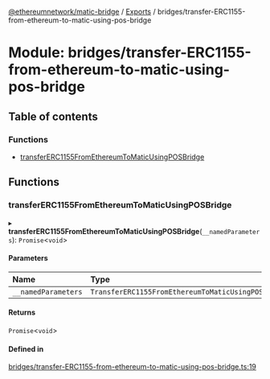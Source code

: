 [@ethereumnetwork/matic-bridge](../README.md) / [Exports](../modules.md) / bridges/transfer-ERC1155-from-ethereum-to-matic-using-pos-bridge

# Module: bridges/transfer-ERC1155-from-ethereum-to-matic-using-pos-bridge

## Table of contents

### Functions

- [transferERC1155FromEthereumToMaticUsingPOSBridge](bridges_transfer_ERC1155_from_ethereum_to_matic_using_pos_bridge.md#transfererc1155fromethereumtomaticusingposbridge)

## Functions

### transferERC1155FromEthereumToMaticUsingPOSBridge

▸ **transferERC1155FromEthereumToMaticUsingPOSBridge**(`__namedParameters`): `Promise`<`void`\>

#### Parameters

| Name | Type |
| :------ | :------ |
| `__namedParameters` | `TransferERC1155FromEthereumToMaticUsingPOSBridge` |

#### Returns

`Promise`<`void`\>

#### Defined in

[bridges/transfer-ERC1155-from-ethereum-to-matic-using-pos-bridge.ts:19](https://github.com/KedziaPawel/matic-bridge/blob/916521d/src/bridges/transfer-ERC1155-from-ethereum-to-matic-using-pos-bridge.ts#L19)
